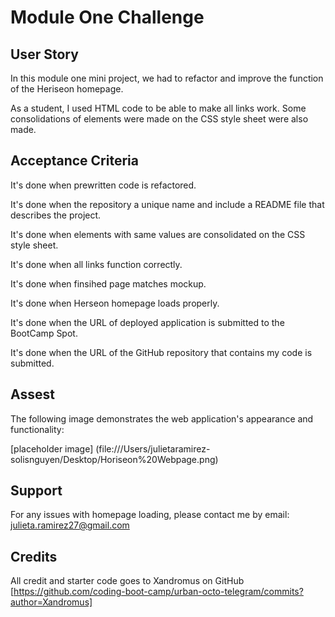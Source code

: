 # Module One Challenge 

## User Story
In this module one mini project, we had to refactor and improve the function of the Heriseon homepage. 

As a student, I used HTML code to be able to make all links work. Some consolidations of elements were made on the CSS style sheet were also made.

## Acceptance Criteria

It's done when prewritten code is refactored.

It's done when the repository a unique name and include a README file that describes the project.

It's done when elements with same values are consolidated on the CSS style sheet.

It's done when all links function correctly.

It's done when finsihed page matches mockup.

It's done when Herseon homepage loads properly.

It's done when the URL of deployed application is submitted to the BootCamp Spot.

It's done when the URL of the GitHub repository that contains my code is submitted.

## Assest
The following image demonstrates the web application's appearance and functionality:

[placeholder image] (file:///Users/julietaramirez-solisnguyen/Desktop/Horiseon%20Webpage.png)

## Support
For any issues with homepage loading, please contact me by email: julieta.ramirez27@gmail.com

## Credits
All credit and starter code goes to Xandromus on GitHub [https://github.com/coding-boot-camp/urban-octo-telegram/commits?author=Xandromus]
